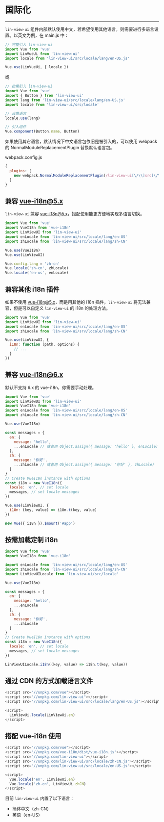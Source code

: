 # 国际化

---

`lin-view-ui` 组件内部默认使用中文，若希望使用其他语言，则需要进行多语言设置。以英文为例，在 main.js 中：
```javascript
// 完整引入 lin-view-ui
import Vue from 'vue'
import LinVueUi from 'lin-view-ui'
import locale from 'lin-view-ui/src/locale/lang/en-US.js'

Vue.use(LinVueUi, { locale })
```

或

```javascript
// 按需引入 lin-view-ui
import Vue from 'vue'
import { Button } from 'lin-view-ui'
import lang from 'lin-view-ui/src/locale/lang/en-US.js'
import locale from 'lin-view-ui/src/locale'

// 设置语言
locale.use(lang)

// 引入组件
Vue.component(Button.name, Button)
```

如果使用其它语言，默认情况下中文语言包依旧是被引入的，可以使用 webpack 的 NormalModuleReplacementPlugin 替换默认语言包。

webpack.config.js

```javascript
{
  plugins: [
    new webpack.NormalModuleReplacementPlugin(/lin-view-ui[\/\\]src[\/\\]locale[\/\\]lang[\/\\]zh-CN/, 'lin-view-ui/src/locale/lang/en-US')
  ]
}
```

## 兼容 vue-i18n@5.x

`lin-view-ui` 兼容 [vue-i18n@5.x](https://github.com/kazupon/vue-i18n)，搭配使用能更方便地实现多语言切换。

```javascript
import Vue from 'vue'
import VueI18n from 'vue-i18n'
import LinViewUI from 'lin-view-ui'
import enLocale from 'lin-view-ui/src/locale/lang/en-US'
import zhLocale from 'lin-view-ui/src/locale/lang/zh-CN'

Vue.use(VueI18n)
Vue.use(LinViewUI)

Vue.config.lang = 'zh-cn'
Vue.locale('zh-cn', zhLocale)
Vue.locale('en-us', enLocale)
```

## 兼容其他 i18n 插件

如果不使用 vue-i18n@5.x，而是用其他的 i18n 插件，`lin-view-ui` 将无法兼容，但是可以自定义 `lin-view-ui` 的 i18n 的处理方法。

```javascript
import Vue from 'vue'
import LinViewUI from 'lin-view-ui'
import enLocale from 'lin-view-ui/src/locale/lang/en-US'
import zhLocale from 'lin-view-ui/srv/locale/lang/zh-CN'

Vue.use(LinViewUI, {
  i18n: function (path, options) {
    // ...
  }
})
```


## 兼容 vue-i18n@6.x

默认不支持 6.x 的 vue-i18n，你需要手动处理。

```javascript
import Vue from 'vue'
import LinViewUI from 'lin-view-ui'
import VueI18n from 'vue-i18n'
import enLocale from 'lin-view-ui/src/locale/lang/en-US'
import zhLocale from 'lin-view-ui/src/locale/lang/zh-CN'

Vue.use(VueI18n)

const messages = {
  en: {
    message: 'hello',
    ...enLocale // 或者用 Object.assign({ message: 'hello' }, enLocale)
  },
  zh: {
    message: '你好',
    ...zhLocale // 或者用 Object.assign({ message: '你好' }, zhLocale)
  }
}
// Create VueI18n instance with options
const i18n = new VueI18n({
  locale: 'en', // set locale
  messages, // set locale messages
})

Vue.use(LinViewUI, {
  i18n: (key, value) => i18n.t(key, value)
})

new Vue({ i18n }).$mount('#app')
```

## 按需加载定制 i18n

```javascript
import Vue from 'vue'
import VueI18n from 'vue-i18n'

import enLocale from 'lin-view-ui/src/locale/lang/en-US'
import zhLocale from 'lin-view-ui/src/locale/lang/zh-CN'
import LinViewUILocale from 'lin-view-ui/src/locale'

Vue.use(VueI18n)

const messages = {
  en: {
    message: 'hello',
    ...enLocale
  },
  zh: {
    message: '你好',
    ...zhLocale
  }
}
// Create VueI18n instance with options
const i18n = new VueI18n({
  locale: 'en', // set locale
  messages, // set locale messages
})

LinViewUILocale.i18n((key, value) => i18n.t(key, value))
```

## 通过 CDN 的方式加载语言文件

```javascript
<script src="//unpkg.com/vue"></script>
<script src="//unpkg.com/lin-view-ui"></script>
<script src="//unpkg.com/lin-view-ui/src/locale/lang/en-US.js"></script>

<script>
  LinViewUi.locale(LinViewUi.en)
</script>
```

## 搭配 vue-i18n 使用
```javascript
<script src="//unpkg.com/vue"></script>
<script src="//unpkg.com/vue-i18n/dist/vue-i18n.js"></script>
<script src="//unpkg.com/lin-view-ui"></script>
<script src="//unpkg.com/lin-view-ui/src/locale/zh-CN.js"></script>
<script src="//unpkg.com/lin-view-ui/src/locale/en-US.js"></script>

<script>
  Vue.locale('en', LinViewUi.en)
  Vue.locale('zh-cn', LinViewUi.zhCN)
</script>
```

目前 `lin-view-ui` 内置了以下语言：

- 简体中文（zh-CN）
- 英语（en-US）

